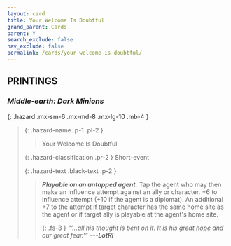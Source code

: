 ```yaml
---
layout: card
title: Your Welcome Is Doubtful
grand_parent: Cards
parent: Y
search_exclude: false
nav_exclude: false
permalink: /cards/your-welcome-is-doubtful/
---
```


## PRINTINGS


### _Middle-earth: Dark Minions_

{: .hazard .mx-sm-6 .mx-md-8 .mx-lg-10 .mb-4 }
> {: .hazard-name .p-1 .pl-2 }
> > <div class="hazard-mp"></div>
> > <div class="card-name">Your Welcome Is Doubtful</div>
>
> {: .hazard-classification .pr-2 }
> Short-event
>
> {: .hazard-text .black-text .p-2 }
> > ***Playable on an untapped agent.*** Tap the agent who may then make an influence attempt against an ally or character. +6 to influence attempt (+10 if the agent is a diplomat). An additional +7 to the attempt if target character has the same home site as the agent or if target ally is playable at the agent's home site.   
> > 
> > {: .fs-3 } 
> > _“‘...all his thought is bent on it. It is his great hope and our great fear.’”_ ***---&#65279;LotRI*** 
>
